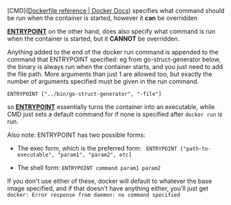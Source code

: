 [CMD]([Dockerfile reference | Docker Docs](https://docs.docker.com/reference/dockerfile/#cmd)) specifies what command should be run when the container is started, however it **can** be overridden

**[ENTRYPOINT](https://docs.docker.com/reference/dockerfile/#entrypoint)** on the other hand, does also specify what command is run when the container is started, but it **CANNOT** be overridden.

Anything added to the end of the docker run command is appended to the command that ENTRYPOINT specified: eg from go-struct-generator below, the binary is always run when the container starts, and you just need to add the file path. More arguments than just 1 are allowed too, but exactly the number of arguments specified must be given in the run command.

`ENTRYPOINT ["../bin/go-struct-generator", "-file"]`

so **[ENTRYPOINT](https://docs.docker.com/reference/dockerfile/#entrypoint)** essentially turns the container into an executable, while CMD just sets a default command for if none is specified after `docker run` is run.

Also note:
ENTRYPOINT has two possible forms:
- The exec form, which is the preferred form:
` ENTRYPOINT ["path-to-executable", "param1", "param2", etc]`

- The shell form:
`ENTRYPOINT command param1 param2`


If you don't use either of these, docker will default to whatever the base image specified, and if that doesn't have anything either, you'll just get
`docker: Error response from daemon: no command specified`

